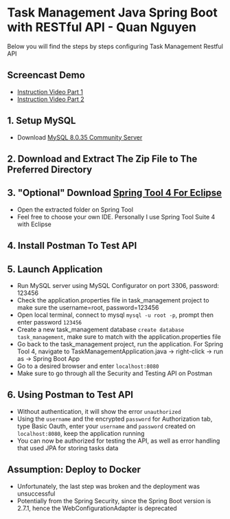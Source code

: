# Task Management Java Spring Boot with RESTful API - Quan Nguyen
Below you will find the steps by steps configuring Task Management Restful API
## Screencast Demo
- [Instruction Video Part 1](https://www.loom.com/share/d49900cbfb4948e6b3dac1609fd9367b)
- [Instruction Video Part 2](https://www.loom.com/share/7e78b269e2d647c390e8e8416fd0abb0)
## 1. Setup MySQL
- Download [MySQL 8.0.35 Community Server](https://dev.mysql.com/downloads/mysql/)
## 2. Download and Extract The Zip File to The Preferred Directory
## 3. "Optional" Download [Spring Tool 4 For Eclipse](https://spring.io/tools)
- Open the extracted folder on Spring Tool
- Feel free to choose your own IDE. Personally I use Spring Tool Suite 4 with Eclipse
## 4. Install Postman To Test API
## 5. Launch Application
- Run MySQL server using MySQL Configurator on port 3306, password: 123456
- Check the application.properties file in task_management project to make sure the username=root, password=123456
- Open local terminal, connect to mysql `mysql -u root -p`, prompt then enter password `123456`
- Create a new task_management database `create database task_management`, make sure to match with the application.properties file
- Go back to the task_management project, run the application. For Spring Tool 4, navigate to TaskManagementApplication.java -> right-click -> run as -> Spring Boot App
- Go to a desired browser and enter `localhost:8080`
- Make sure to go through all the Security and Testing API on Postman
## 6. Using Postman to Test API
- Without authentication, it will show the error `unauthorized`
- Using the `username` and the encrypted `password` for Authorization tab, type Basic Oauth, enter your `username` and `password` created on `localhost:8080`, keep the application running
- You can now be authorized for testing the API, as well as error handling that used JPA for storing tasks data
## Assumption: Deploy to Docker
- Unfortunately, the last step was broken and the deployment was unsuccessful
- Potentially from the Spring Security, since the Spring Boot version is 2.7.1, hence the WebConfigurationAdapter is deprecated
